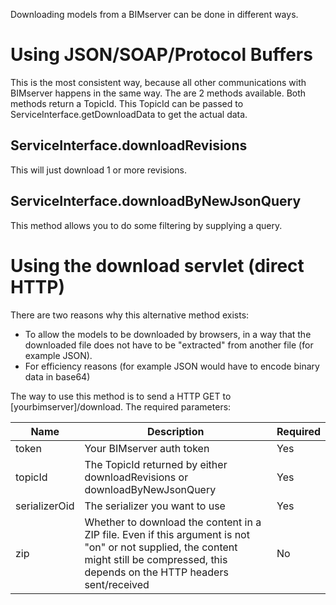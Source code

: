 Downloading models from a BIMserver can be done in different ways.

# Using JSON/SOAP/Protocol Buffers

This is the most consistent way, because all other communications with BIMserver happens in the same way. The are 2 methods available. Both methods return a TopicId. This TopicId can be passed to ServiceInterface.getDownloadData to get the actual data.

## ServiceInterface.downloadRevisions
This will just download 1 or more revisions.

## ServiceInterface.downloadByNewJsonQuery
This method allows you to do some filtering by supplying a query.

# Using the download servlet (direct HTTP)

There are two reasons why this alternative method exists:
- To allow the models to be downloaded by browsers, in a way that the downloaded file does not have to be "extracted" from another file (for example JSON).
- For efficiency reasons (for example JSON would have to encode binary data in base64)

The way to use this method is to send a HTTP GET to [yourbimserver]/download. The required parameters:

| Name | Description | Required |
|---|---|---|
| token | Your BIMserver auth token | Yes |
| topicId | The TopicId returned by either downloadRevisions or downloadByNewJsonQuery | Yes |
| serializerOid | The serializer you want to use | Yes |
| zip | Whether to download the content in a ZIP file. Even if this argument is not "on" or not supplied, the content might still be compressed, this depends on the HTTP headers sent/received | No |

